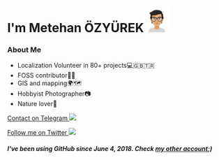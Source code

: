 # I'm Metehan ÖZYÜREK<img src="./E3CAEFB9-1BE5-486D-8744-9FBC4B685470.png" width="60px">

### About Me
- Localization Volunteer in 80+ projects💻🇬🇧🇹🇷 
- FOSS contributor🧑‍💻 
- GIS and mapping🌍🗺
- Hobbyist Photographer📷 
- Nature lover🌱

<a href="https://t.me/MetehanOzyurek">Contact on Telegram <img src="https://telegram.org/img/t_logo.png" width="20px"></a>

<a href="https://twitter.com/MetehanOzyurek">Follow me on Twitter <img src="https://abs.twimg.com/responsive-web/client-web/icon-svg.168b89d8.svg" width="20px"></a>

##### I've been using GitHub since June 4, 2018. Check [my other account](https://github.com/metehanc8s9);)

<!--
**MetehanOzyurek/MetehanOzyurek** is a ✨ _special_ ✨ repository because its `README.md` (this file) appears on your GitHub profile.

Here are some ideas to get you started:

- 🔭 I’m currently working on ...
- 🌱 I’m currently learning ...
- 👯 I’m looking to collaborate on ...
- 🤔 I’m looking for help with ...
- 💬 Ask me about ...
- 📫 How to reach me: ...
- 😄 Pronouns: ...
- ⚡ Fun fact: ...
-->
